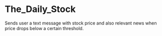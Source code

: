# The_Daily_Stock
Sends user a text message with stock price and also relevant news when price drops below a certain threshold.

